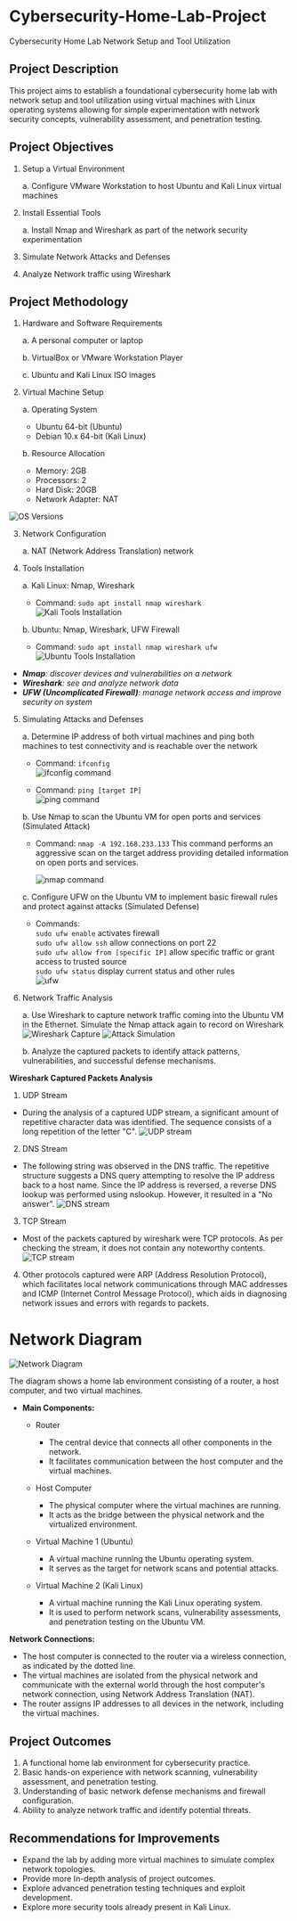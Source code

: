 # Cybersecurity-Home-Lab-Project
Cybersecurity Home Lab Network Setup and Tool Utilization

## Project Description

This project aims to establish a foundational cybersecurity home lab
with network setup and tool utilization using virtual machines with
Linux operating systems allowing for simple experimentation with network
security concepts, vulnerability assessment, and penetration testing.

## Project Objectives

1.  Setup a Virtual Environment

    a.  Configure VMware Workstation to host Ubuntu and Kali Linux virtual machines

2.  Install Essential Tools

    a.  Install Nmap and Wireshark as part of the network security experimentation

3.  Simulate Network Attacks and Defenses

4.  Analyze Network traffic using Wireshark

## Project Methodology

1.  Hardware and Software Requirements

    a.  A personal computer or laptop

    b.  VirtualBox or VMware Workstation Player

    c.  Ubuntu and Kali Linux ISO images

2.  Virtual Machine Setup

    a.  Operating System

     - Ubuntu 64-bit (Ubuntu)
     - Debian 10.x 64-bit (Kali Linux)

    b.  Resource Allocation

    - Memory: 2GB
    - Processors: 2
    - Hard Disk: 20GB
    - Network Adapter: NAT

![OS Versions](cshlp_os.png)

3.  Network Configuration

    a.  NAT (Network Address Translation) network

4.  Tools Installation

    a.  Kali Linux: Nmap, Wireshark
      - Command: ```sudo apt install nmap wireshark```<br>
	![Kali Tools Installation](cshlp_kali-tools-installation.png)

    b.  Ubuntu: Nmap, Wireshark, UFW Firewall
      - Command: ```sudo apt install nmap wireshark ufw```<br>
	![Ubuntu Tools Installation](cshlp_ubuntu-tools-installation.png)

- ***Nmap**: discover devices and vulnerabilities on a network*
- ***Wireshark**: see and analyze network data*
- ***UFW (Uncomplicated Firewall)**: manage network access and improve security on system*

5.  Simulating Attacks and Defenses

    a.  Determine IP address of both virtual machines and ping both machines to test connectivity and is reachable over the network

      - Command: ```ifconfig```<br>
        ![ifconfig command](cshlp_ifconfig-command.png)

      - Command: ```ping [target IP]```<br>
        ![ping command](cshlp_ping-command.png)

    b.  Use Nmap to scan the Ubuntu VM for open ports and services (Simulated Attack)

      - Command: ```nmap -A 192.168.233.133```
        This command performs an aggressive scan on the target address providing detailed information on open ports and services.

        ![nmap command](cshlp_nmap-command.png)

    c.  Configure UFW on the Ubuntu VM to implement basic firewall rules and protect against attacks (Simulated Defense)

      - Commands: <br>
                  ```sudo ufw enable```		activates firewall <br>
			            ```sudo ufw allow ssh```	allow connections on port 22 <br>
			            ```sudo ufw allow from [specific IP]```	allow specific traffic or grant access to trusted source <br>
			            ```sudo ufw status```		display current status and other rules<br>
      ![ufw](cshlp_ufw.png)

6.  Network Traffic Analysis

    a.  Use Wireshark to capture network traffic coming into the Ubuntu VM in the Ethernet. Simulate the Nmap attack again to record on Wireshark
        ![Wireshark Capture](cshlp_network-interface.png)
        ![Attack Simulation](cshlp_attack-simulation.png)

    b.  Analyze the captured packets to identify attack patterns, vulnerabilities, and successful defense mechanisms.

**Wireshark Captured Packets Analysis**

1.  UDP Stream

- During the analysis of a captured UDP stream, a significant amount of repetitive character data was identified. The sequence consists of a long repetition of the letter "C".
  ![UDP stream](cshlp_udp-stream.png)

2.  DNS Stream

- The following string was observed in the DNS traffic. The repetitive structure suggests a DNS query attempting to resolve the IP address back to a host name. Since the IP address is reversed, a reverse DNS lookup was performed using nslookup. However, it resulted in a "No answer".
  ![DNS stream](cshlp_dns-stream.png)

3.  TCP Stream

- Most of the packets captured by wireshark were TCP protocols. As per checking the stream, it does not contain any noteworthy contents.
  ![TCP stream](cshlp_tcp-stream.png)

4.  Other protocols captured were ARP (Address Resolution Protocol), which facilitates local network communications through MAC addresses and ICMP (Internet Control Message Protocol), which aids in diagnosing network issues and errors with regards to packets.

# Network Diagram

![Network Diagram](cshlp_netwrok-diagram.png)

The diagram shows a home lab environment consisting of a router, a host computer, and two virtual machines.

- **Main Components:**
    - Router
      - The central device that connects all other components in the network.
      - It facilitates communication between the host computer and the virtual machines.

    - Host Computer
      - The physical computer where the virtual machines are running.
      - It acts as the bridge between the physical network and the virtualized environment.

    - Virtual Machine 1 (Ubuntu)
      - A virtual machine running the Ubuntu operating system.
      - It serves as the target for network scans and potential attacks.

    - Virtual Machine 2 (Kali Linux)
      - A virtual machine running the Kali Linux operating system.
      - It is used to perform network scans, vulnerability assessments, and penetration testing on the Ubuntu VM.

**Network Connections:**
- The host computer is connected to the router via a wireless connection, as indicated by the dotted line.
- The virtual machines are isolated from the physical network and communicate with the external world through the host computer\'s network connection, using Network Address Translation (NAT).
- The router assigns IP addresses to all devices in the network, including the virtual machines.

## Project Outcomes

1.  A functional home lab environment for cybersecurity practice.
2.  Basic hands-on experience with network scanning, vulnerability assessment, and penetration testing.
3.  Understanding of basic network defense mechanisms and firewall configuration.
4.  Ability to analyze network traffic and identify potential threats.

## Recommendations for Improvements

- Expand the lab by adding more virtual machines to simulate complex network topologies.
- Provide more In-depth analysis of project outcomes.
- Explore advanced penetration testing techniques and exploit development.
- Explore more security tools already present in Kali Linux.
